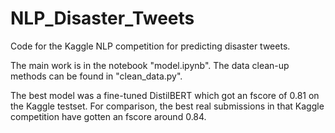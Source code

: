 # NLP_Disaster_Tweets
Code for the Kaggle NLP competition for predicting disaster tweets.

The main work is in the notebook "model.ipynb". The data clean-up methods can be found in "clean_data.py".

The best model was a fine-tuned DistilBERT which got an fscore of 0.81 on the Kaggle testset. For comparison, the best real submissions in that Kaggle competition have gotten an fscore around 0.84.
